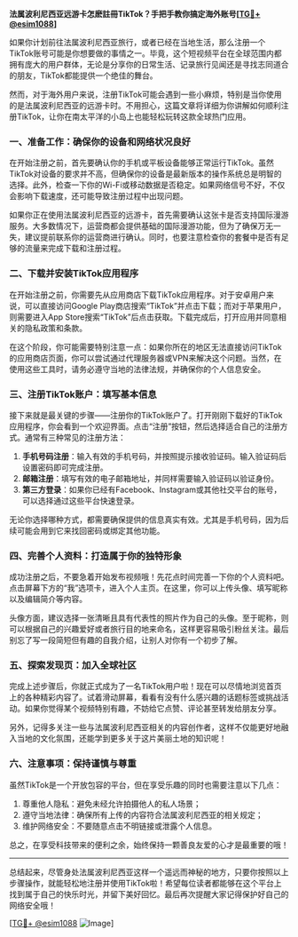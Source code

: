 **法属波利尼西亚远游卡怎麽註冊TikTok？手把手教你搞定海外账号[[TG💪+ @esim1088](https://t.me/s/esim1088)]**

如果你计划前往法属波利尼西亚旅行，或者已经在当地生活，那么注册一个TikTok账号可能是你想要做的事情之一。毕竟，这个短视频平台在全球范围内都拥有庞大的用户群体，无论是分享你的日常生活、记录旅行见闻还是寻找志同道合的朋友，TikTok都能提供一个绝佳的舞台。

然而，对于海外用户来说，注册TikTok可能会遇到一些小麻烦，特别是当你使用的是法属波利尼西亚的远游卡时。不用担心，这篇文章将详细为你讲解如何顺利注册TikTok，让你在南太平洋的小岛上也能轻松玩转这款全球热门应用。

### 一、准备工作：确保你的设备和网络状况良好

在开始注册之前，首先要确认你的手机或平板设备能够正常运行TikTok。虽然TikTok对设备的要求并不高，但确保你的设备是最新版本的操作系统总是明智的选择。此外，检查一下你的Wi-Fi或移动数据是否稳定。如果网络信号不好，不仅会影响下载速度，还可能导致注册过程中出现问题。

如果你正在使用法属波利尼西亚的远游卡，首先需要确认这张卡是否支持国际漫游服务。大多数情况下，运营商都会提供基础的国际漫游功能，但为了确保万无一失，建议提前联系你的运营商进行确认。同时，也要注意检查你的套餐中是否有足够的流量来完成下载和注册过程。

### 二、下载并安装TikTok应用程序

在开始注册之前，你需要先从应用商店下载TikTok应用程序。对于安卓用户来说，可以直接访问Google Play商店搜索“TikTok”并点击下载；而对于苹果用户，则需要进入App Store搜索“TikTok”后点击获取。下载完成后，打开应用并同意相关的隐私政策和条款。

在这个阶段，你可能需要特别注意一点：如果你所在的地区无法直接访问TikTok的应用商店页面，你可以尝试通过代理服务器或VPN来解决这个问题。当然，在使用这些工具时，请务必遵守当地的法律法规，并确保你的个人信息安全。

### 三、注册TikTok账户：填写基本信息

接下来就是最关键的步骤——注册你的TikTok账户了。打开刚刚下载好的TikTok应用程序，你会看到一个欢迎界面。点击“注册”按钮，然后选择适合自己的注册方式。通常有三种常见的注册方法：

1. **手机号码注册**：输入有效的手机号码，并按照提示接收验证码。输入验证码后设置密码即可完成注册。
2. **邮箱注册**：填写有效的电子邮箱地址，并同样需要输入验证码以验证身份。
3. **第三方登录**：如果你已经有Facebook、Instagram或其他社交平台的账号，可以选择通过这些平台快速登录。

无论你选择哪种方式，都需要确保提供的信息真实有效。尤其是手机号码，因为后续可能会用到它来找回密码或绑定其他功能。

### 四、完善个人资料：打造属于你的独特形象

成功注册之后，不要急着开始发布视频哦！先花点时间完善一下你的个人资料吧。点击屏幕下方的“我”选项卡，进入个人主页。在这里，你可以上传头像、填写昵称以及编辑简介等内容。

头像方面，建议选择一张清晰且具有代表性的照片作为自己的头像。至于昵称，则可以根据自己的兴趣爱好或者旅行目的地来命名，这样更容易吸引粉丝关注。最后别忘了写一段简短但有趣的自我介绍，让别人对你有一个初步了解。

### 五、探索发现页：加入全球社区

完成上述步骤后，你就正式成为了一名TikTok用户啦！现在可以尽情地浏览首页上的各种精彩内容了。试着滑动屏幕，看看有没有什么感兴趣的话题标签或挑战活动。如果你觉得某个视频特别有趣，不妨给它点赞、评论甚至转发给朋友分享。

另外，记得多关注一些与法属波利尼西亚相关的内容创作者，这样不仅能更好地融入当地的文化氛围，还能学到更多关于这片美丽土地的知识呢！

### 六、注意事项：保持谨慎与尊重

虽然TikTok是一个开放包容的平台，但在享受乐趣的同时也需要注意以下几点：

1. 尊重他人隐私：避免未经允许拍摄他人的私人场景；
2. 遵守当地法律：确保所有上传的内容符合法属波利尼西亚的相关规定；
3. 维护网络安全：不要随意点击不明链接或泄露个人信息。

总之，在享受科技带来的便利之余，始终保持一颗善良友爱的心才是最重要的哦！

---

总结起来，尽管身处法属波利尼西亚这样一个遥远而神秘的地方，只要你按照以上步骤操作，就能轻松地注册并使用TikTok啦！希望每位读者都能够在这个平台上找到属于自己的快乐时光，并留下美好回忆。最后再次提醒大家记得保护好自己的网络安全哦！

[[TG💪+ @esim1088](https://t.me/s/esim1088) ![Image](https://i.postimg.cc/4NQfJmqS/Snipaste-2025-05-13-00-14-12.png)]